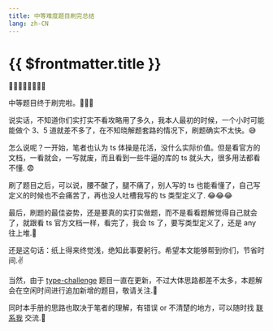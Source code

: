 ```yaml
---
title: 中等难度题目刷完总结
lang: zh-CN
---
```


# {{ $frontmatter.title }}

🎉🎉🎉🎉👏👏👏👏

中等题目终于刷完啦。💪💪💪

说实话，不知道你们实打实不看攻略用了多久，我本人最初的时候，一个小时可能能做个 3、5 道就差不多了，在不知晓解题套路的情况下，刷题确实不太快。😅

怎么说呢？一开始，笔者也认为 ts 体操是花活，没什么实际价值。但是看官方的文档，一看就会，一写就废，而且看到一些牛逼的库的 ts 就头大，很多用法都看不懂. 😨

刷了题目之后，可以说，腰不酸了，腿不痛了，别人写的 ts 也能看懂了，自己写定义的时候也不会痛苦了，再也没人吐槽我写的 ts 类型定义了. 😂😂😂

最后，刷题的最佳姿势，还是要真的实打实做题，而不是看看题解觉得自己就会了，就跟看 ts 官方文档一样，看完了，我会 ts 了，要写类型定义了，还是 any 往上堆.🤯

还是这句话：纸上得来终觉浅，绝知此事要躬行。希望本文能够帮到你们，节省时间.✌️

当然，由于 [type-challenge](https://github.com/type-challenges/type-challenges/) 题目一直在更新，不过大体思路都差不太多，本题解会在空闲时间进行追加新增的题目，敬请关注.👀

同时本手册的思路也取决于笔者的理解，有错误 or 不清楚的地方，可以随时找 [联系我](/Contactme.md) 交流.🤝
